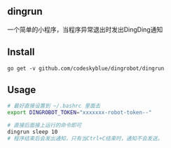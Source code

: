 ## dingrun
一个简单的小程序，当程序异常退出时发出DingDing通知

## Install
```
go get -v github.com/codeskyblue/dingrobot/dingrun
```

## Usage
```bash
# 最好直接设置到 ~/.bashrc 里面去
export DINGROBOT_TOKEN="xxxxxxx-robot-token--"

# 直接后面接上运行的命令即可
dingrun sleep 10
# 程序结束后会发出通知，只有当Ctrl+C结束时，通知不会发送。
```